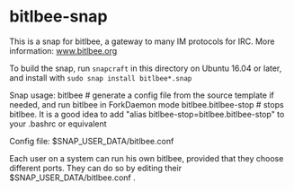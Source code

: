 # bitlbee-snap

This is a snap for bitlbee, a gateway to many IM protocols for IRC.
More information: www.bitlbee.org

To build the snap, run `snapcraft` in this directory on Ubuntu 16.04 or later, and install with `sudo snap install bitlbee*.snap`

Snap usage:
bitlbee # generate a config file from the source template if needed, and run bitlbee in ForkDaemon mode
bitlbee.bitlbee-stop # stops bitlbee. It is a good idea to add "alias bitlbee-stop=bitlbee.bitlbee-stop" to your .bashrc or equivalent

Config file:
$SNAP_USER_DATA/bitlbee.conf

Each user on a system can run his own bitlbee, provided that they choose different ports. 
They can do so by editing their $SNAP_USER_DATA/bitlbee.conf .
